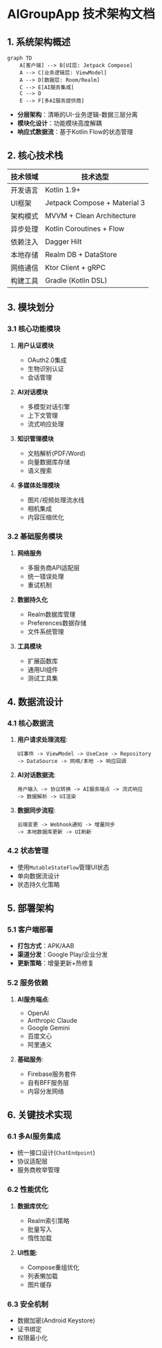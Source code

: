 # AIGroupApp 技术架构文档

## 1. 系统架构概述

```mermaid
graph TD
    A[客户端] --> B[UI层: Jetpack Compose]
    A --> C[业务逻辑层: ViewModel]
    A --> D[数据层: Room/Realm]
    C --> E[AI服务集成]
    C --> D
    E --> F[多AI服务提供商]
```

- **分层架构**：清晰的UI-业务逻辑-数据三层分离
- **模块化设计**：功能模块高度解耦
- **响应式数据流**：基于Kotlin Flow的状态管理

## 2. 核心技术栈

| 技术领域       | 技术选型                          |
|----------------|-----------------------------------|
| 开发语言       | Kotlin 1.9+                      |
| UI框架         | Jetpack Compose + Material 3      |
| 架构模式       | MVVM + Clean Architecture        |
| 异步处理       | Kotlin Coroutines + Flow         |
| 依赖注入       | Dagger Hilt                      |
| 本地存储       | Realm DB + DataStore             |
| 网络通信       | Ktor Client + gRPC               |
| 构建工具       | Gradle (Kotlin DSL)              |

## 3. 模块划分

### 3.1 核心功能模块

1. **用户认证模块**
   - OAuth2.0集成
   - 生物识别认证
   - 会话管理

2. **AI对话模块**
   - 多模型对话引擎
   - 上下文管理
   - 流式响应处理

3. **知识管理模块**
   - 文档解析(PDF/Word)
   - 向量数据库存储
   - 语义搜索

4. **多媒体处理模块**
   - 图片/视频处理流水线
   - 相机集成
   - 内容压缩优化

### 3.2 基础服务模块

1. **网络服务**
   - 多服务商API适配层
   - 统一错误处理
   - 重试机制

2. **数据持久化**
   - Realm数据库管理
   - Preferences数据存储
   - 文件系统管理

3. **工具模块**
   - 扩展函数库
   - 通用UI组件
   - 测试工具集

## 4. 数据流设计

### 4.1 核心数据流

1. **用户请求处理流程**:
   ```
   UI事件 -> ViewModel -> UseCase -> Repository 
   -> DataSource -> 网络/本地 -> 响应回调
   ```

2. **AI对话数据流**:
   ```
   用户输入 -> 协议转换 -> AI服务端点 -> 流式响应 
   -> 数据解析 -> UI渲染
   ```

3. **数据同步流程**:
   ```
   云端变更 -> Webhook通知 -> 增量同步 
   -> 本地数据库更新 -> UI刷新
   ```

### 4.2 状态管理

- 使用`MutableStateFlow`管理UI状态
- 单向数据流设计
- 状态持久化策略

## 5. 部署架构

### 5.1 客户端部署

- **打包方式**：APK/AAB
- **渠道分发**：Google Play/企业分发
- **更新策略**：增量更新+热修复

### 5.2 服务依赖

1. **AI服务端点**:
   - OpenAI
   - Anthropic Claude  
   - Google Gemini
   - 百度文心
   - 阿里通义

2. **基础服务**:
   - Firebase服务套件
   - 自有BFF服务层
   - 内容分发网络

## 6. 关键技术实现

### 6.1 多AI服务集成

- 统一接口设计(`ChatEndpoint`)
- 协议适配层
- 服务商枚举管理

### 6.2 性能优化

1. **数据库优化**:
   - Realm索引策略
   - 批量写入
   - 惰性加载

2. **UI性能**:
   - Compose重组优化
   - 列表懒加载
   - 图片缓存

### 6.3 安全机制

- 数据加密(Android Keystore)
- 证书绑定
- 权限最小化
